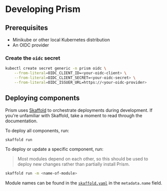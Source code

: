 # Developing Prism

## Prerequisites

* Minikube or other local Kubernetes distribution
* An OIDC provider

### Create the `oidc` secret

```bash
kubectl create secret generic -n prism oidc \
	--from-literal=OIDC_CLIENT_ID=<your-oidc-client> \
	--from-literal=OIDC_CLIENT_SECRET=<your-oidc-secret> \
	--from-literal=OIDC_ISSUER_URL=https://<your-oidc-provider>
```

## Deploying components

Prism uses [Skaffold](https://skaffold.dev/) to orchestrate deployments during development.
If you're unfamiliar with Skaffold, take a moment to read through the documentation.

To deploy all components, run:

```bash
skaffold run
```

To deploy or update a specific component, run:

> Most modules depend on each other, so this should be used to deploy new changes rather than partially install Prism.

```bash
skaffold run -m <name-of-module>
```

Module names can be found in the [`skaffold.yaml`](skaffold.yaml) in the `metadata.name` field.
